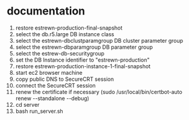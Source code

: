 # documentation

1) restore estrewn-production-final-snapshot
2) select the db.r5.large DB instance class
3) select the estrewn-dbclustparamgroup DB cluster parameter group
4) select the estrewn-dbparamgroup DB parameter group
5) select the estrew-db-securitygroup
6) set the DB Instance identifier to "estrewn-production"
7) restore estrewn-production-instance-1-final-snapshot
8) start ec2 browser machine
9) copy public DNS to SecureCRT session
10) connect the SecureCRT session
11) renew the certificate if necessary (sudo /usr/local/bin/certbot-auto renew --standalone --debug)
12) cd server
13) bash run_server.sh
